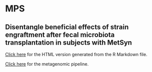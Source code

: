 # MPS
## Disentangle beneficial effects of strain engraftment after fecal microbiota transplantation in subjects with MetSyn

[Click here](http://htmlpreview.github.io/?https://github.com/EvdVossen/MPS/blob/main/Supplemental_file.html) for the HTML version generated from the R Markdown file.

[Click here](https://github.com/EvdVossen/Metagenomic_pipeline/) for the metagenomic pipeline.
